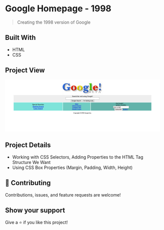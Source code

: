 # Google Homepage - 1998

> Creating the 1998 version of Google

## Built With

- HTML
- CSS

<!-- ## Live Demo (if available)

[Live Demo Link](https://livedemo.com) -->

## Project View

![Project Screenshot 1](./assets/127.0.0.1_5500_week-1_css_homework-2_index.html.png)

## Project Details

- Working with CSS Selectors, Adding Properties to the HTML Tag Structure We Want
- Using CSS Box Properties (Margin, Padding, Width, Height)

<!-- ## Authors -->

## 🤝 Contributing

Contributions, issues, and feature requests are welcome!

## Show your support

Give a ⭐️ if you like this project!
